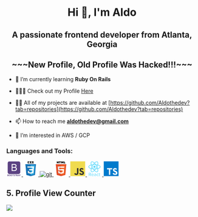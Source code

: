<h1 align="center">Hi 👋, I'm Aldo</h1>
<h2 align="center">A passionate frontend developer from Atlanta, Georgia</h2>
<h2 align="center" text-decoration="underline">~~~New Profile, Old Profile Was Hacked!!!~~~</h2>

- 🌱 I’m currently learning **Ruby On Rails**

- 👨🏽‍💻  Check out my Profile <a href="https://aldothedev.github.io/V3Portfolio/">Here</a>

- 👨‍💻 All of my projects are available at [https://github.com/Aldothedev?tab=repositories](https://github.com/Aldothedev?tab=repositories)

- 📫 How to reach me **aldothedev@gmail.com**

- 👀 I’m interested in AWS / GCP

<h3 align="left">Languages and Tools:</h3>
<p align="left"> <a href="https://getbootstrap.com" target="_blank"> <img src="https://raw.githubusercontent.com/devicons/devicon/master/icons/bootstrap/bootstrap-plain-wordmark.svg" alt="bootstrap" width="40" height="40"/> </a> <a href="https://www.w3schools.com/css/" target="_blank"> <img src="https://raw.githubusercontent.com/devicons/devicon/master/icons/css3/css3-original-wordmark.svg" alt="css3" width="40" height="40"/> </a> <a href="https://git-scm.com/" target="_blank"> <img src="https://www.vectorlogo.zone/logos/git-scm/git-scm-icon.svg" alt="git" width="40" height="40"/> </a> <a href="https://www.w3.org/html/" target="_blank"> <img src="https://raw.githubusercontent.com/devicons/devicon/master/icons/html5/html5-original-wordmark.svg" alt="html5" width="40" height="40"/> </a> <a href="https://developer.mozilla.org/en-US/docs/Web/JavaScript" target="_blank"> <img src="https://raw.githubusercontent.com/devicons/devicon/master/icons/javascript/javascript-original.svg" alt="javascript" width="40" height="40"/> </a> <a href="https://reactjs.org/" target="_blank"> <img src="https://raw.githubusercontent.com/devicons/devicon/master/icons/react/react-original-wordmark.svg" alt="react" width="40" height="40"/> </a> <a href="https://www.typescriptlang.org/" target="_blank"> <img src="https://raw.githubusercontent.com/devicons/devicon/master/icons/typescript/typescript-original.svg" alt="typescript" width="40" height="40"/> </a> </p>

## 5. Profile View Counter
<img src="https://komarev.com/ghpvc/?username=aldothedev"/>
